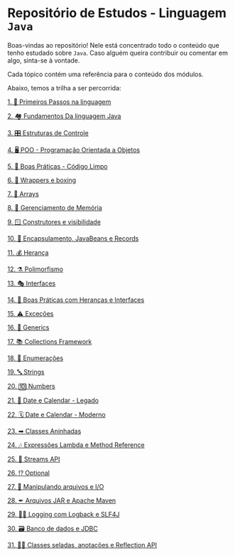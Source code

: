 # Repositório de Estudos - Linguagem `Java`

Boas-vindas ao repositório! Nele está concentrado todo o conteúdo que tenho estudado sobre `Java`.
Caso alguém queira contribuir ou comentar em algo, sinta-se à vontade.

Cada tópico contém uma referência para o conteúdo dos módulos.

Abaixo, temos a trilha a ser percorrida:

[1. 🚶 Primeiros Passos na linguagem](./01-primeiros-passos/README.md)

[2. 🏘 Fundamentos Da linguagem Java](https://github.com/raphaelprsilva/awesome-java/tree/main/02-fundamentos-do-java)

[3. 🎛 Estruturas de Controle](./03-estruturas-de-controle/README.md)

[4. 🖥️ POO - Programação Orientada a Objetos](./04-programacao-orientada-objetos/README.md)

[5. 🧹️ Boas Práticas - Código Limpo](./05-boas-praticas-codigo-limpo/README.md)

[6. 🎁️ Wrappers e boxing](./06-wrappers-e-boxing/README.md)

[7. 📑 Arrays](./07-arrays/README.md)

[8. 🧠 Gerenciamento de Memória](./08-gerenciamento-memoria/README.md)

[9. 🪟 Construtores e visibilidade](./09-construtores-pacotes-visibilidade/README.md)

[10. 💾 Encapsulamento, JavaBeans e Records](./10-encapsulamento/README.md)

[11. 💰 Herança](./11-heranca/README.md)

[12. ⚗️ Polimorfismo](./12-polimorfismo-classes-abstratas/README.md)

[13. 🎭 Interfaces](./13-interfaces/README.md)

[14. 🤿 Boas Práticas com Heranças e Interfaces](./14-boas-praticas-heranca/README.md)

[15. ⚠️ Exceções](./15-excecoes/README.md)

[16. 💬 Generics]()

[17. 📚 Collections Framework]()

[18. 🔢 Enumerações]()

[19. 🔤 Strings]()

[20. 🔟 Numbers]()

[21. 📅 Date e Calendar - Legado]()

[22. 🗓 Date e Calendar - Moderno]()

[23. ➡ Classes Aninhadas]()

[24. 🎶 Expressões Lambda e Method Reference]()

[25. 🎏 Streams API]()

[26. ⁉ Optional]()

[27. 🔣 Manipulando arquivos e I/O]()

[28. ✒ Arquivos JAR e Apache Maven]()

[29. 👨‍💻 Logging com Logback e SLF4J]()

[30. 🗃 Banco de dados e JDBC]()

[31. 👨‍🎓 Classes seladas, anotações e Reflection API]()

